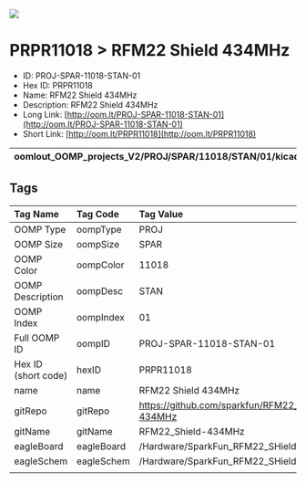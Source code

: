 


  
![][im]
# PRPR11018 > RFM22 Shield 434MHz

- ID: PROJ-SPAR-11018-STAN-01
- Hex ID: PRPR11018
- Name: RFM22 Shield 434MHz
- Description: RFM22 Shield 434MHz
- Long Link: [http://oom.lt/PROJ-SPAR-11018-STAN-01](http://oom.lt/PROJ-SPAR-11018-STAN-01)
- Short Link: [http://oom.lt/PRPR11018](http://oom.lt/PRPR11018)
  

|oomlout_OOMP_projects_V2/PROJ/SPAR/11018/STAN/01/kicadPcb3dFront.png|oomlout_OOMP_projects_V2/PROJ/SPAR/11018/STAN/01/kicadPcb3dBack.png|oomlout_OOMP_projects_V2/PROJ/SPAR/11018/STAN/01/kicadPcb3d.png||
| :---: | :---: | :---: | :---: |

## Tags
  

|Tag Name|Tag Code|Tag Value|
| :--- | :--- | :--- |
|OOMP Type|oompType|PROJ|
|OOMP Size|oompSize|SPAR|
|OOMP Color|oompColor|11018|
|OOMP Description|oompDesc|STAN|
|OOMP Index|oompIndex|01|
|Full OOMP ID|oompID|PROJ-SPAR-11018-STAN-01|
|Hex ID (short code)|hexID|PRPR11018|
|name|name|RFM22 Shield 434MHz|
|gitRepo|gitRepo|https://github.com/sparkfun/RFM22_Shield-434MHz|
|gitName|gitName|RFM22_Shield-434MHz|
|eagleBoard|eagleBoard|/Hardware/SparkFun_RFM22_SHield.brd|
|eagleSchem|eagleSchem|/Hardware/SparkFun_RFM22_SHield.sch|
||||



[im]: PROJ/SPAR/11018/STAN/01/kicadPcb3d_450.png
